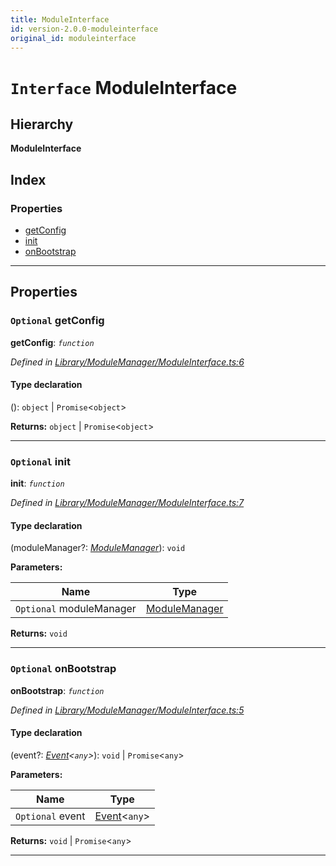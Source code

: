```yaml
---
title: ModuleInterface
id: version-2.0.0-moduleinterface
original_id: moduleinterface
---
```


# `Interface` ModuleInterface

## Hierarchy

**ModuleInterface**

## Index

### Properties

* [getConfig](moduleinterface#getconfig)
* [init](moduleinterface#init)
* [onBootstrap](moduleinterface#onbootstrap)

---

## Properties

<a id="getconfig"></a>

### `Optional` getConfig

**getConfig**: *`function`*

*Defined in [Library/ModuleManager/ModuleInterface.ts:6](https://github.com/SpoonX/stix/blob/e9313e4/src/Library/ModuleManager/ModuleInterface.ts#L6)*

#### Type declaration
():  `object` &#124; `Promise`<`object`>

**Returns:**  `object` &#124; `Promise`<`object`>

___
<a id="init"></a>

### `Optional` init

**init**: *`function`*

*Defined in [Library/ModuleManager/ModuleInterface.ts:7](https://github.com/SpoonX/stix/blob/e9313e4/src/Library/ModuleManager/ModuleInterface.ts#L7)*

#### Type declaration
(moduleManager?: *[ModuleManager](../classes/modulemanager)*): `void`

**Parameters:**

| Name | Type |
| ------ | ------ |
| `Optional` moduleManager | [ModuleManager](../classes/modulemanager) |

**Returns:** `void`

___
<a id="onbootstrap"></a>

### `Optional` onBootstrap

**onBootstrap**: *`function`*

*Defined in [Library/ModuleManager/ModuleInterface.ts:5](https://github.com/SpoonX/stix/blob/e9313e4/src/Library/ModuleManager/ModuleInterface.ts#L5)*

#### Type declaration
(event?: *[Event](../classes/event)<`any`>*):  `void` &#124; `Promise`<`any`>

**Parameters:**

| Name | Type |
| ------ | ------ |
| `Optional` event | [Event](../classes/event)<`any`> |

**Returns:**  `void` &#124; `Promise`<`any`>

___

